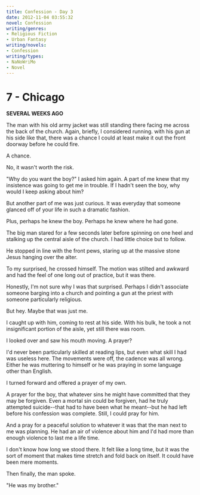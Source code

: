 ```yaml
---
title: Confession - Day 3
date: 2012-11-04 03:55:32
novel: Confession
writing/genres:
- Religious Fiction
- Urban Fantasy
writing/novels:
- Confession
writing/types:
- NaNoWriMo
- Novel
---
```

# 7 - Chicago
**SEVERAL WEEKS AGO**

The man with his old army jacket was still standing there facing me across the back of the church. Again, briefly, I considered running. with his gun at his side like that, there was a chance I could at least make it out the front doorway before he could fire.

<!--more-->

A chance.

No, it wasn't worth the risk.

"Why do you want the boy?" I asked him again. A part of me knew that my insistence was going to get me in trouble. If I hadn't seen the boy, why would I keep asking about him?

But another part of me was just curious. It was everyday that someone glanced off of your life in such a dramatic fashion.

Plus, perhaps he knew the boy. Perhaps he knew where he had gone.

The big man stared for a few seconds later before spinning on one heel and stalking up the central aisle of the church. I had little choice but to follow.

He stopped in line with the front pews, staring up at the massive stone Jesus hanging over the alter.

To my surprised, he crossed himself. The motion was stilted and awkward and had the feel of one long out of practice, but it was there.

Honestly, I'm not sure why I was that surprised. Perhaps I didn't associate someone barging into a church and pointing a gun at the priest with someone particularly religious.

But hey. Maybe that was just me.

I caught up with him, coming to rest at his side. With his bulk, he took a not insignificant portion of the aisle, yet still there was room.

I looked over and saw his mouth moving. A prayer?

I'd never been particularly skilled at reading lips, but even what skill I had was useless here. The movements were off, the cadence was all wrong. Either he was muttering to himself or he was praying in some language other than English.

I turned forward and offered a prayer of my own.

A prayer for the boy, that whatever sins he might have committed that they may be forgiven. Even a mortal sin could be forgiven, had he truly attempted suicide--that had to have been what he meant--but he had left before his confession was complete. Still, I could pray for him.

And a pray for a peaceful solution to whatever it was that the man next to me was planning. He had an air of violence about him and I'd had more than enough violence to last me a life time.

I don't know how long we stood there. It felt like a long time, but it was the sort of moment that makes time stretch and fold back on itself. It could have been mere moments.

Then finally, the man spoke.

"He was my brother."
